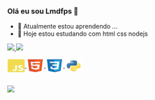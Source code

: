 ### Olá eu sou Lmdfps 👋
- 🌱 Atualmente estou aprendendo ...
- 🔭 Hoje estou estudando com html css nodejs
<!--
**a43e/a43e** is a ✨ _special_ ✨ repository because its `README.md` (this file) appears on your GitHub profile.

Here are some ideas to get you started:


- 🌱 I’m currently learning ...
-->


<!--div align="center">
  <a href="https://github.com/a43e">
  <img height="180em" src="https://github-readme-stats.vercel.app/api/top-langs/?username=a43e&layout=compact&langs_count=7&theme=dracula"/>
</div-->

<div>
  <a href="https://beacons.ai/a43e">
  <img height="180em" src="https://github-readme-stats.vercel.app/api?username=a43e&show_icons=true&theme=dark&include_all_commits=true&count_private=true"/>
  <img height="180em" src="https://github-readme-stats.vercel.app/api/top-langs/?username=a43e&layout=compact&langs_count=16&theme=dark"/>
</div>
  
<div style="display: inline_block"><br>  
  <img align="center" alt="a43e-Js" height="30" width="40" src="https://raw.githubusercontent.com/devicons/devicon/master/icons/javascript/javascript-plain.svg">
  <img align="center" alt="a43e-HTML" height="30" width="40" src="https://raw.githubusercontent.com/devicons/devicon/master/icons/html5/html5-original.svg">
  <img align="center" alt="a43e-CSS" height="30" width="40" src="https://raw.githubusercontent.com/devicons/devicon/master/icons/css3/css3-original.svg">
  <img align="center" alt="a43e-Python" height="30" width="40" src="https://raw.githubusercontent.com/devicons/devicon/master/icons/python/python-original.svg">
  </div>
  
  ##
  
  <div>
    <a href="https://instagram.com/lmdfps" target="_blank"><img src="https://img.shields.io/badge/-Instagram-%23E4405F?style=for-the-badge&logo=instagram&logoColor=white" target="_blank"></a>
    
    
    
    
  </div>
    
